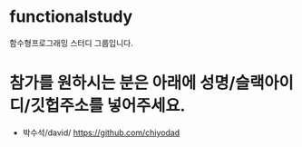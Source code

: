 # functionalstudy
함수형프로그래밍 스터디 그룹입니다.


# 참가를 원하시는 분은 아래에 성명/슬랙아이디/깃헙주소를 넣어주세요.
* 박수석/david/ https://github.com/chiyodad
